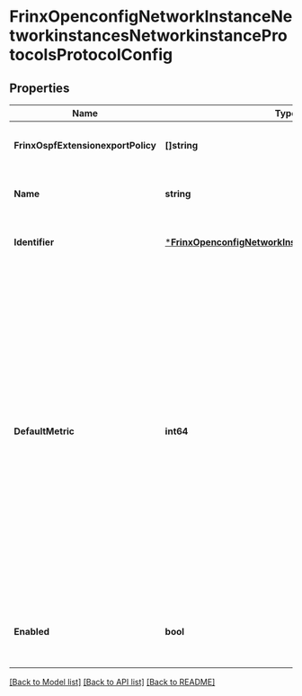 # FrinxOpenconfigNetworkInstanceNetworkinstancesNetworkinstanceProtocolsProtocolConfig

## Properties
Name | Type | Description | Notes
------------ | ------------- | ------------- | -------------
**FrinxOspfExtensionexportPolicy** | **[]string** | Optional[Name of policy which needs to be exported.] REF:Optional.empty | [optional] [default to null]
**Name** | **string** | Optional[A unique name for the protocol instance] REF:Optional.empty | [optional] [default to null]
**Identifier** | [***FrinxOpenconfigNetworkInstanceIdentifierIdentityref**](frinx.openconfig.network.instance.IdentifierIdentityref.md) | Optional[The protocol identifier for the instance] REF:Optional.empty | [optional] [default to null]
**DefaultMetric** | **int64** | Optional[The default metric within the RIB for entries that are installed by this protocol instance. This value may be overridden by protocol specific configuration options. The lower the metric specified the more preferable the RIB entry is to be selected for use within the network instance. Where multiple entries have the same metric value then these equal cost paths should be treated according to the specified ECMP path selection behaviour for the instance] REF:Optional.empty | [optional] [default to null]
**Enabled** | **bool** | Optional[A boolean value indicating whether the local protocol instance is enabled.] REF:Optional.empty | [optional] [default to null]

[[Back to Model list]](../README.md#documentation-for-models) [[Back to API list]](../README.md#documentation-for-api-endpoints) [[Back to README]](../README.md)


